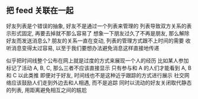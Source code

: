 
把 feed 关联在一起
------

好友列表是个错误的抽象, 好友不是通过一个列表来管理的
列表导致双方关系的表示形式固定, 再要去掉就不那么容易了
想象一下朋友过久了不再是朋友, 那么解除好友而发送消息么?
朋友的关系一直在变动, 列表的管理方式跟不上时间的需要
收听消息变得太过容易, 以至于我们要想办法避免消息这样直接地传递

似乎把时间线整个公布在网上就是过度的方式来展现一个人的经历
比如某人参加标记了活动 A, B, C, 那么三者不应该直接显示
只有参与和 A 的人们才能看到 A, B 和 C 以此类推
即便对于好友, 时间线也不是这种近乎跟踪的方式进行展示
社交网络应该鼓励人们走到外边去和人相遇, 而不是追踪
同时以流动的好友关闭取代静态的列表, 用距离避免相互之间的尴尬

